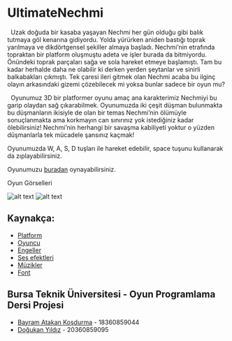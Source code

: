 # UltimateNechmi
&nbsp;&nbsp;Uzak doğuda bir kasaba yaşayan Nechmi her gün olduğu gibi balık tutmaya göl kenarına gidiyordu. 
Yolda yürürken aniden bastığı toprak yarılmaya ve dikdörtgensel şekiller almaya başladı. 
Nechmi’nin etrafında topraktan bir platform oluşmuştu adeta ve işler burada da bitmiyordu. 
Önündeki toprak parçaları sağa ve sola hareket etmeye başlamıştı. Tam bu kadar herhalde daha 
ne olabilir ki derken yerden şeytanlar ve sinirli balkabakları çıkmıştı. Tek çaresi ileri gitmek
olan Nechmi acaba bu ilginç olayın arkasındaki gizemi çözebilecek mi yoksa bunlar sadece bir oyun mu?


&nbsp;&nbsp;Oyunumuz 3D bir platformer oyunu amaç ana karakterimiz Nechmiyi bu garip olaydan sağ çıkarabilmek. 
Oyunumuzda iki çeşit düşman bulunmakta bu düşmanların ikisiyle de olan bir temas Nechmi’nin ölümüyle 
sonuçlanmakta ama korkmayın can sınırınız yok istediğiniz kadar ölebilirsiniz! Nechmi’nin herhangi 
bir savaşma kabiliyeti yoktur o yüzden düşmanlarla tek mücadele şansınız kaçmak!


Oyunumuzda W, A, S, D tuşları ile hareket edebilir, space tuşunu kullanarak da zıplayabilirsiniz. 

Oyunumuzu [buradan](https://simmer.io/@connetables/ultimatenechmi) oynayabilirsiniz.

Oyun Görselleri

![alt text](https://user-images.githubusercontent.com/56637126/143788712-d5c79f4a-79ee-4f67-902f-a9f22a70e834.PNG)
![alt text](https://user-images.githubusercontent.com/56637126/143788723-52a51575-b298-4348-be8b-f6eb14e6a82b.PNG)

## Kaynakça:
- [Platform](https://assetstore.unity.com/packages/2d/textures-materials/floors/ground-materials-fd-free-140364)
- [Oyuncu](https://assetstore.unity.com/packages/3d/characters/easy-primitive-people-161846)
- [Engeller](https://assetstore.unity.com/packages/3d/props/exterior/low-poly-barriers-pack-free-201810)
- [Ses efektleri](https://assetstore.unity.com/packages/audio/sound-fx/free-casual-game-sfx-pack-54116)
- [Müzikler](https://assetstore.unity.com/packages/audio/music/8bit-music-album-051321-196147)
- [Font](https://www.1001fonts.com/dpcomic-font.html)


## Bursa Teknik Üniversitesi - Oyun Programlama Dersi Projesi
- [Bayram Atakan Koşdurma](https://github.com/bayramatakankosdurma) - 18360859044
- [Doğukan Yıldız](https://github.com/dogukanyildiz99) - 20360859095
